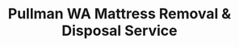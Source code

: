 ---
layout: location.njk
title: Pullman WA Mattress Removal & Disposal Service
description: Professional mattress removal in Pullman, WA. Serving Washington State University students, faculty and staff. Next-day pickup, eco-friendly disposal.
city: Pullman
state: Washington
stateSlug: washington
coordinates:
  lat: 46.7298
  lng: -117.1817
permalink: /mattress-removal/washington/pullman/

neighborhoods:
  - name: "College Hill"
    zipCodes: ["99163"]
  - name: "Military Hill"
    zipCodes: ["99163"]
  - name: "Downtown Pullman"
    zipCodes: ["99163"]
  - name: "Sunnyside"
    zipCodes: ["99163"]
  - name: "Pioneer Hill"
    zipCodes: ["99163"]
  - name: "WSU Campus"
    zipCodes: ["99164"]
  - name: "Greek Row"
    zipCodes: ["99164"]

zipCodes:
  - "99163"
  - "99164"
  - "99165"

nearbyStates:
  - name: Idaho
    cities:
      - name: Moscow
        distance: "8 miles"

nearbyCities:
  - name: Seattle
    distance: "290 miles"
  - name: Spokane
    distance: "75 miles"
  - name: Yakima
    distance: "140 miles"

pricing:
  startingPrice: 125
  single: 125
  queen: 155
  king: 180
  boxSpring: 30

recyclingPartners:
  - "Pullman Regional Hospital"
  - "Washington State University Facilities Services"
  - "Palouse Disposal Service"

localRegulations: "Washington State regulations prohibit mattresses from regular garbage collection, requiring Pullman residents to use specialized disposal methods. The Whitman County Regional Landfill accepts mattresses at limited hours (Monday-Friday, 8am-4:30pm), but college students and faculty face unique barriers: most students don't have vehicles large enough to transport mattresses, semester transitions create high disposal demand that overwhelms facility capacity, academic schedules conflict with facility operating hours, Greek houses and shared apartments generate multiple mattresses simultaneously, graduation timing creates disposal bottlenecks when students leave town quickly, and residence hall policies restrict large item removals without proper coordination. Our professional service eliminates these university-specific challenges completely - no vehicle requirements, no facility hour restrictions, no transportation logistics, and next-day service that works with academic calendars. We coordinate with residence hall staff for smooth pickup, handle bulk removals from shared housing, and provide environmentally responsible recycling that aligns with WSU's sustainability mission."

reviews:
  count: 156
  featured:
    - reviewer: "Sarah M."
      rating: 5
      text: "Moving out of grad housing was so much easier with A Bedder World. They picked up my queen mattress the day after I called, and the price was perfect for a student budget. Super professional team!"
      neighborhood: "WSU Campus"
    - reviewer: "Professor Chen"
      rating: 5
      text: "Excellent service during our faculty housing transition. The team was punctual, careful with our property, and handled disposal responsibly. Great to support a company that prioritizes environmental stewardship."
      neighborhood: "College Hill"
    - reviewer: "Jake R."
      rating: 5
      text: "These guys saved me when I was moving out of my apartment senior year. Quick scheduling, fair pricing, and they even helped carry it down from my third-floor walk-up. Highly recommend to fellow Cougs!"
      neighborhood: "Downtown Pullman"
    - reviewer: "Maria L."
      rating: 5
      text: "Living in the College Hill area, I wasn't sure if they'd come out for pickup, but they were happy to serve the whole Pullman community. Fast, reliable, and environmentally conscious."
      neighborhood: "College Hill"

faqs:
  - question: "Do you work around the academic calendar?"
    answer: "Absolutely! We understand Pullman's unique rhythm with semester transitions, move-in/move-out periods, and graduation. We're especially busy during May graduation and August move-ins, so book early during these peak times."
  - question: "Can you pick up from residence halls?"
    answer: "Yes, we coordinate with residence hall staff for pickup arrangements. We recommend checking with your RA about the best pickup location and any specific building requirements."
  - question: "Do you offer student discounts?"
    answer: "Our standard pricing already provides excellent value for students. A single mattress pickup is just $125, which many students find very reasonable when splitting moving costs with roommates."
  - question: "What about pickup from Greek Row?"
    answer: "We regularly serve Greek Row houses. Our team is familiar with the area and can navigate the unique logistics of fraternity and sorority house pickups."
  - question: "Do you serve the Moscow area too?"
    answer: "Yes! Moscow, Idaho is part of our Palouse region service area. Many WSU students and faculty live across the state line, and we're happy to serve that community as well."
  - question: "Can you handle multiple mattresses from shared housing?"
    answer: "Definitely! Many Pullman students share houses or apartments. We offer bulk pickup discounts and can coordinate timing that works for all roommates' schedules."

pageContent:
  heroDescription: "From WSU dorms to faculty neighborhoods, Cougar students and faculty trust our next-day mattress pickup. We've recycled over 1 million mattresses nationwide. Book online."
  aboutService: "Pullman residents enjoy the unique distinction of living in Washington's premier college town, where Washington State University's academic excellence meets Palouse agricultural heritage in a community that educates the nation while maintaining small-town character. Our professional mattress removal service understands this university community's distinctive needs: flexible pickup that works with academic calendars, student move-in/move-out timing, and the practical demands of residents who balance university life with rural community living in neighborhoods throughout the Palouse region. Whether you're a WSU student navigating residence hall transitions or apartment moves, faculty and staff managing sabbaticals and relocations, international students and scholars adapting to American housing systems, families living in established neighborhoods like College Hill or Military Hill, or local residents who chose Pullman for its university atmosphere and outdoor recreation access, we make mattress disposal straightforward with next-day pickup that respects Pullman's role as the intellectual heart of the Palouse. Pullman's position as a college town creates unique service opportunities that eliminate the hassle of coordinating county landfill visits with busy academic schedules, graduation timing, and semester transitions - no disposal fees, no facility hour restrictions, no transportation logistics for students without vehicles, just professional pickup when your course loads, research commitments, and academic calendar allow. Each collected mattress flows through our proven nationwide recycling network, supporting WSU's sustainability mission while serving the community that educates future leaders throughout the Pacific Northwest."
  serviceAreasIntro: "From WSU campus residence halls to off-campus neighborhoods, we provide comprehensive mattress pickup throughout Pullman and the greater Palouse region:"
  environmentalImpact: "<p>Washington State University has strong sustainability commitments, and A Bedder World aligns with these values through responsible mattress recycling. Rather than contributing to regional landfill challenges, we break down mattresses into recyclable components:</p><ul><li><strong>Steel springs</strong> are recycled into new metal products</li><li><strong>Foam</strong> becomes carpet padding or construction materials</li><li><strong>Fabric</strong> is repurposed for industrial uses</li><li><strong>Wood components</strong> are processed for biomass fuel</li></ul><p>This approach supports both WSU's environmental mission and keeps the beautiful Palouse region cleaner for current and future Cougar generations. Our recycling partners work with university facilities to ensure all disposal meets both state environmental standards and WSU's sustainability goals.</p>"
  regulationsCompliance: "Our professional service eliminates these university-specific challenges completely - no vehicle requirements, no facility hour restrictions, no transportation logistics, and next-day service that works with academic calendars. We coordinate with residence hall staff for smooth pickup, handle bulk removals from shared housing, and provide environmentally responsible recycling that aligns with WSU's sustainability mission."
  howItWorksScheduling: "Choose your preferred pickup time that works with your class schedule, residence hall policies, or move-out timeline. We offer flexible scheduling including next-day service during busy semester periods."
  howItWorksService: "Our professional team arrives on time, handles all the heavy lifting, and takes care of proper mattress wrapping for transport. No stairs, elevators, or tight residence hall doorways are a problem for our experienced crew."
  howItWorksDisposal: "Your mattress is transported to our certified recycling facility where it's broken down into reusable materials. Steel springs, foam, and fabric components are all processed according to Washington State environmental standards."

heroDescription: "From WSU dorms to faculty neighborhoods, Cougar students and faculty trust our next-day mattress pickup. We've recycled over 1 million mattresses nationwide. Book online."
---
